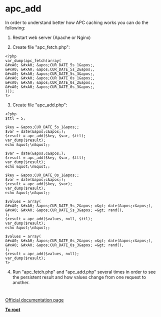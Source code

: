 # apc_add





In order to understand better how APC caching works you can do the following:

1. Restart web server (Apache or Nginx)

2. Create file &quot;apc_fetch.php&quot;:


```
<?php
var_dump(apc_fetch(array(
&#xA0; &#xA0; &apos;CUR_DATE_5s_1&apos;,
&#xA0; &#xA0; &apos;CUR_DATE_5s_2&apos;,
&#xA0; &#xA0; &apos;CUR_DATE_5s_3&apos;,
&#xA0; &#xA0; &apos;CUR_DATE_0s_1&apos;,
&#xA0; &#xA0; &apos;CUR_DATE_0s_2&apos;,
&#xA0; &#xA0; &apos;CUR_DATE_0s_3&apos;,
)));
?>
```


3. Create file &quot;apc_add.php&quot;:


```
<?php
$ttl = 5;

$key = &apos;CUR_DATE_5s_1&apos;;
$var = date(&apos;c&apos;);
$result = apc_add($key, $var, $ttl);
var_dump($result);
echo &quot;\n&quot;;

$var = date(&apos;c&apos;);
$result = apc_add($key, $var, $ttl);
var_dump($result);
echo &quot;\n&quot;;

$key = &apos;CUR_DATE_0s_1&apos;;
$var = date(&apos;c&apos;);
$result = apc_add($key, $var);
var_dump($result);
echo &quot;\n&quot;;

$values = array(
&#xA0; &#xA0; &apos;CUR_DATE_5s_2&apos; =&gt; date(&apos;c&apos;),
&#xA0; &#xA0; &apos;CUR_DATE_5s_3&apos; =&gt; rand(),
);
$result = apc_add($values, null, $ttl);
var_dump($result);
echo &quot;\n&quot;;

$values = array(
&#xA0; &#xA0; &apos;CUR_DATE_0s_2&apos; =&gt; date(&apos;c&apos;),
&#xA0; &#xA0; &apos;CUR_DATE_0s_3&apos; =&gt; rand(),
);
$result = apc_add($values, null);
var_dump($result);
?>
```


4. Run &quot;apc_fetch.php&quot; and &quot;apc_add.php&quot; several times in order to see the persistent result and how values change from one request to another.

  

#

[Official documentation page](https://www.php.net/manual/en/function.apc-add.php)

**[To root](/README.md)**
